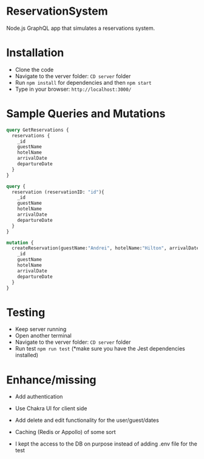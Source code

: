 # ReservationSystem
Node.js GraphQL app that simulates a reservations system.


# Installation
- Clone the code
- Navigate to the verver folder: `CD server` folder
- Run `npm install` for dependencies and then `npm start`
- Type in your browser: `http://localhost:3000/`

# Sample Queries and Mutations

```graphql
query GetReservations {
  reservations {
    _id
    guestName
    hotelName
    arrivalDate
    departureDate
  }
}

query {
  reservation (reservationID: "id"){
    _id
    guestName
    hotelName
    arrivalDate
    departureDate
  }
}

mutation {
  createReservation(guestName:"Andrei", hotelName:"Hilton", arrivalDate:"2017-11-25T23:55:35.116Z", departureDate:"2018-11-25T23:55:35.116Z") {
    _id
    guestName
    hotelName
    arrivalDate
    departureDate
  }
}
```
# Testing

 - Keep server running
 - Open another terminal
 - Navigate to the verver folder: `CD server` folder
 - Run test `npm run test` (*make sure you have the Jest dependencies installed)

 # Enhance/missing

* Add authentication
* Use Chakra UI for client side
* Add delete and edit functionality for the user/guest/dates
* Caching (Redis or Appollo) of some sort

* I kept the access to the DB on purpose instead of adding .env file for the test
